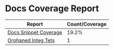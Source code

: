 # Docs Coverage Report

| Report | Count/Coverage |
| -- | -- |
| [Docs Snippet Coverage](docs-pages.md) | 19.2% |
| [Orphaned Integ Tets](orphans-report.md) | 1 |
